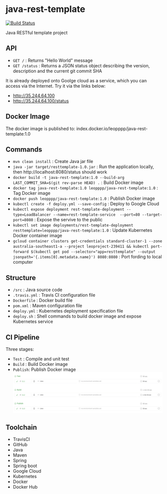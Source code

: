 # java-rest-template
[![Build Status](https://travis-ci.org/leopppp/java-rest-template.svg?branch=master)](https://travis-ci.org/leopppp/java-rest-template)

Java RESTful template project

## API
* `GET /` : Returns "Hello World" message
* `GET /status` : Returns a JSON status object describing the version, description and the current git commit SHA

It is already deployed onto Goolge cloud as a service, which you can access via the Internet. Try it via the links below:
* http://35.244.64.100
* http://35.244.64.100/status

## Docker Image
The docker image is published to: index.docker.io/leopppp/java-rest-template:1.0

## Commands
* `mvn clean install` : Create Java jar file
* `java -jar target/resttemplate-1.0.jar` : Run the application locally, then http://localhost:8080/status should work
* `docker build -t java-rest-template:1.0 --build-arg LAST_COMMIT_SHA=$(git rev-parse HEAD) .` : Build Docker image
* `docker tag java-rest-template:1.0 leopppp/java-rest-template:1.0` : Tag Docker image
* `docker push leopppp/java-rest-template:1.0` : Publish Docker image
* `kubectl create -f deploy.yml --save-config` : Deploy to Google Cloud
* `kubectl expose deployment rest-template-deployment --type=LoadBalancer --name=rest-template-service  --port=80 --target-port=8080` : Expose the servive to the public
* `kubectl set image deployments/rest-template-deployment resttemplate=leopppp/java-rest-template:1.0` : Update Kubernetes Docker container image
* `gcloud container clusters get-credentials standard-cluster-1 --zone australia-southeast1-a --project leoproject-239411 && kubectl port-forward $(kubectl get pod --selector="app=resttemplate" --output jsonpath='{.items[0].metadata.name}') 8080:8080` : Port fording to local computer

## Structure
* `/src` : Java source code
* `.travis.yml` : Travis CI configuration file
* `Dockerfile` : Docker build file
* `pom.xml` : Maven configuration file
* `deploy.yml` : Kubernetes deployment specification file
* `deploy.sh` : Shell commands to build docker image and expose Kubernetes service 

## CI Pipeline
Three stages:
* `Test` : Compile and unit test
* `Build` : Build Docker image
* `Publish`: Publish Docker image
![CI screenshot](https://github.com/leopppp/java-rest-template/blob/master/CI-Pipeline.png)

## Toolchain
* TravisCI
* GitHub
* Java
* Maven
* Spring
* Spring boot
* Google Cloud
* Kubernetes
* Docker
* Docker Hub


